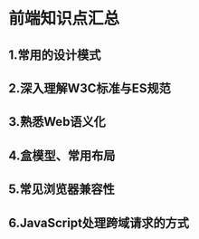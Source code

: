 # 前端知识点汇总

## 1.常用的设计模式

## 2.深入理解W3C标准与ES规范

## 3.熟悉Web语义化

## 4.盒模型、常用布局

## 5.常见浏览器兼容性

## 6.JavaScript处理跨域请求的方式
